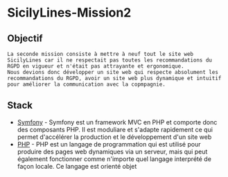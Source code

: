# SicilyLines-Mission2

## Objectif
    La seconde mission consiste à mettre à neuf tout le site web SicilyLines car il ne respectait pas toutes les recommandations du RGPD en vigueur et n'était pas attrayante et ergonomique.
    Nous devions donc développer un site web qui respecte absolument les recommandations du RGPD, avoir un site web plus dynamique et intuitif pour améliorer la communication avec la copmpagnie.

## Stack
 - [Symfony](https://symfony.com/) - Symfony est un framework MVC en PHP et comporte donc des composants PHP. Il est moduliare et s'adapte rapidement ce qui permet d'accélérer la production et le développement d'un site web
 - [PHP](https://www.php.net/) - PHP est un langage de programmation qui est utilisé pour produire des pages web dynamiques via un serveur, mais qui peut également fonctionner comme n'importe quel langage interprété de façon locale. Ce langage est orienté objet